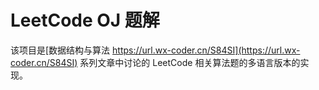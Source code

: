 # LeetCode OJ 题解

该项目是[数据结构与算法 https://url.wx-coder.cn/S84SI](https://url.wx-coder.cn/S84SI) 系列文章中讨论的 LeetCode 相关算法题的多语言版本的实现。
